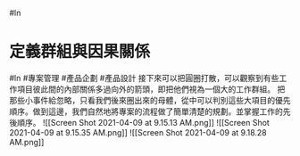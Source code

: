 #ln 

# 定義群組與因果關係
#ln #專案管理 #產品企劃 #產品設計
接下來可以把圓圈打散，可以觀察到有些工作項目彼此間的內部關係多過向外的箭頭，即把他們視為一個大的工作群組。
把那些小事件給忽略，只看我們後來圈出來的母體，從中可以判別這些大項目的優先順序。做到這邊，我們自然地將專案的流程做了簡單清楚的規劃。並掌握工作的先後順序。
![[Screen Shot 2021-04-09 at 9.15.13 AM.png]]
![[Screen Shot 2021-04-09 at 9.15.35 AM.png]]
![[Screen Shot 2021-04-09 at 9.18.28 AM.png]]
